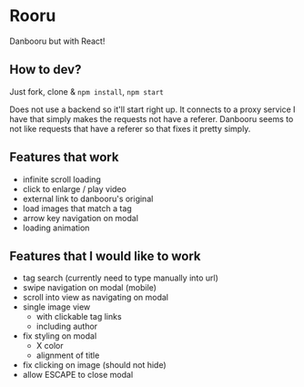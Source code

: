 # Rooru
Danbooru but with React!


## How to dev?
Just fork, clone & `npm install`, `npm start`

Does not use a backend so it'll start right up. It connects to a proxy service I have that simply makes the requests not have a referer. Danbooru seems to not like requests that have a referer so that fixes it pretty simply.

## Features that work
- infinite scroll loading
- click to enlarge / play video
- external link to danbooru's original
- load images that match a tag
- arrow key navigation on modal
- loading animation


## Features that I would like to work
- tag search (currently need to type manually into url)
- swipe navigation on modal (mobile)
- scroll into view as navigating on modal
- single image view
  - with clickable tag links
  - including author
- fix styling on modal
  - X color
  - alignment of title
- fix clicking on image (should not hide)
- allow ESCAPE to close modal
